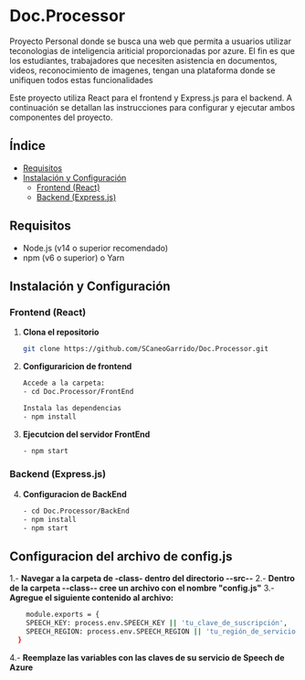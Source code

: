 # Doc.Processor
Proyecto Personal donde se busca una web que permita a usuarios utilizar teconologias de inteligencia ariticial proporcionadas por azure. El fin es que los estudiantes, trabajadores que necesiten asistencia en documentos, videos, reconocimiento de imagenes, tengan una plataforma donde se unifiquen todos estas funcionalidades

Este proyecto utiliza React para el frontend y Express.js para el backend. A continuación se detallan las instrucciones para configurar y ejecutar ambos componentes del proyecto.

## Índice

- [Requisitos](#requisitos)
- [Instalación y Configuración](#instalación-y-configuración)
  - [Frontend (React)](#frontend-react)
  - [Backend (Express.js)](#backend-expressjs)
    
## Requisitos

- Node.js (v14 o superior recomendado)
- npm (v6 o superior) o Yarn

## Instalación y Configuración

### Frontend (React)

1. **Clona el repositorio**

   ```bash
   git clone https://github.com/SCaneoGarrido/Doc.Processor.git

2. **Configuraricion de frontend**
    ```bash
    Accede a la carpeta:
    - cd Doc.Processor/FrontEnd

    Instala las dependencias
    - npm install  

3. **Ejecutcion del servidor FrontEnd**
    ```bash
    - npm start 

### Backend (Express.js)

4. **Configuracion de BackEnd**
    ```bash
    - cd Doc.Processor/BackEnd
    - npm install 
    - npm start

## Configuracion del archivo de config.js

1.- **Navegar a la carpeta de -class- dentro del directorio --src--**
2.- **Dentro de la carpeta --class-- cree un archivo con el nombre "config.js"**
3.- **Agregue el siguiente contenido al archivo:**
  ```bash
      module.exports = {
      SPEECH_KEY: process.env.SPEECH_KEY || 'tu_clave_de_suscripción', 
      SPEECH_REGION: process.env.SPEECH_REGION || 'tu_región_de_servicio', 
    }
  ```
4.- **Reemplaze las variables con las claves de su servicio de Speech de Azure**


